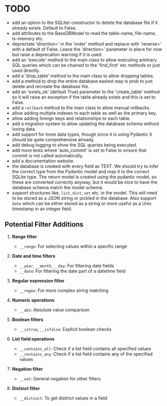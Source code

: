 # TODO

- add an option to the SQLiter constructor to delete the database file if it
  already exists. Default to False.
- add attributes to the BaseDBModel to read the table-name, file-name, is-memory
  etc.
- deprectate 'direction=' in the 'order' method and replace with 'reverse=' with
  a default of False. Leave the 'direction=' parameter in place for now but
  raise a deprecation warning if it is used.
- add an 'execute' method to the main class to allow executing arbitrary SQL
  queries which can be chained to the 'find_first' etc methods or just used
  directly.
- add a 'drop_table' method to the main class to allow dropping tables.
- add a method to drop the entire database easiest way is prob to just delete
  and recreate the database file.
- add an 'exists_ok' (default True) parameter to the 'create_table' method so it
  will raise an exception if the table already exists and this is set to False.
- add a `rollback` method to the main class to allow manual rollbacks.
- allow adding multiple indexes to each table as well as the primary key.
- allow adding foreign keys and relationships to each table.
- add a migration system to allow updating the database schema without losing
  data.
- add support for more data types, though since it is using Pydantic it should
  be quite comprehensive already.
- add debug logging to show the SQL queries being executed.
- add more tests where 'auto_commit' is set to False to ensure that commit is
  not called automatically.
- add a documentation website.
- the database is created with every field as TEXT. We should try to infer the
  correct type from the Pydantic model and map it to the correct SQLite type.
  The return model is created using the pydantic model, so these are converted
  correctly anyway, but it would be nice to have the database schema match the
  model schema.
- support structures like, `list`, `dict`, `set` etc. in the model. This
  will need to be stored as a JSON string or pickled in the database. Also
  support `date` which can be either stored as a string or more useful as a Unix
  timestamp in an integer field.

## Potential Filter Additions

1. **Range filter**
   - `__range`: For selecting values within a specific range

2. **Date and time filters**
   - `__year`, `__month`, `__day`: For filtering date fields
   - `__date`: For filtering the date part of a datetime field

3. **Regular expression filter**
   - `__regex`: For more complex string matching

4. **Numeric operations**
   - `__abs`: Absolute value comparison

5. **Boolean filters**
   - `__istrue`, `__isfalse`: Explicit boolean checks

6. **List field operations**
   - `__contains_all`: Check if a list field contains all specified values
   - `__contains_any`: Check if a list field contains any of the specified values

7. **Negation filter**
   - `__not`: General negation for other filters

8. **Distinct filter**
    - `__distinct`: To get distinct values in a field
